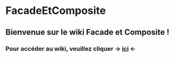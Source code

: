 # FacadeEtComposite

## Bienvenue sur le wiki Facade et Composite !

### Pour accéder au wiki, veuillez cliquer -> [ici](https://github.com/LEGUENNEC-Thibault-23001768/FacadeEtComposite/wiki/Facade-et-composite) <-
